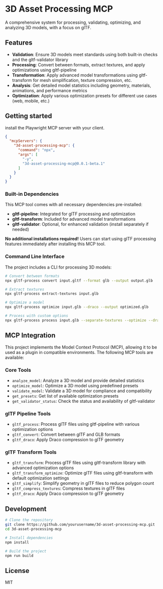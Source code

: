 # 3D Asset Processing MCP

A comprehensive system for processing, validating, optimizing, and analyzing 3D models, with a focus on glTF.

## Features

- **Validation**: Ensure 3D models meet standards using both built-in checks and the gltf-validator library
- **Processing**: Convert between formats, extract textures, and apply optimizations using gltf-pipeline
- **Transformation**: Apply advanced model transformations using gltf-transform for mesh simplification, texture compression, etc.
- **Analysis**: Get detailed model statistics including geometry, materials, animations, and performance metrics
- **Optimization**: Apply various optimization presets for different use cases (web, mobile, etc.)

## Getting started

install the Playwright MCP server with your client.
```json
{
  "mcpServers": {
    "3d-asset-processing-mcp": {
      "command": "npx",
      "args": [
        "-y",
        "3d-asset-processing-mcp@0.0.1-beta.1"
      ]
    }
  }
}
```

### Built-in Dependencies

This MCP tool comes with all necessary dependencies pre-installed:

- **gltf-pipeline**: Integrated for glTF processing and optimization
- **gltf-transform**: Included for advanced model transformations
- **gltf-validator**: Optional, for enhanced validation (install separately if needed)

**No additional installations required!** Users can start using glTF processing features immediately after installing this MCP tool.


### Command Line Interface

The project includes a CLI for processing 3D models:

```bash
# Convert between formats
npx gltf-process convert input.gltf --format glb --output output.glb

# Extract textures
npx gltf-process extract-textures input.glb

# Optimize a model
npx gltf-process optimize input.glb --draco --output optimized.glb

# Process with custom options
npx gltf-process process input.glb --separate-textures --optimize --draco
```

## MCP Integration

This project implements the Model Context Protocol (MCP), allowing it to be used as a plugin in compatible environments. The following MCP tools are available:

### Core Tools
- `analyze_model`: Analyze a 3D model and provide detailed statistics
- `optimize_model`: Optimize a 3D model using predefined presets
- `validate_model`: Validate a 3D model for compliance and compatibility
- `get_presets`: Get list of available optimization presets
- `get_validator_status`: Check the status and availability of gltf-validator

### glTF Pipeline Tools
- `gltf_process`: Process glTF files using gltf-pipeline with various optimization options
- `gltf_convert`: Convert between glTF and GLB formats
- `gltf_draco`: Apply Draco compression to glTF geometry

### glTF Transform Tools
- `gltf_transform`: Process glTF files using gltf-transform library with advanced optimization options
- `gltf_transform_optimize`: Optimize glTF files using gltf-transform with default optimization settings
- `gltf_simplify`: Simplify geometry in glTF files to reduce polygon count
- `gltf_compress_textures`: Compress textures in glTF files
- `gltf_draco`: Apply Draco compression to glTF geometry

## Development

```bash
# Clone the repository
git clone https://github.com/yourusername/3d-asset-processing-mcp.git
cd 3d-asset-processing-mcp

# Install dependencies
npm install

# Build the project
npm run build
```

## License

MIT